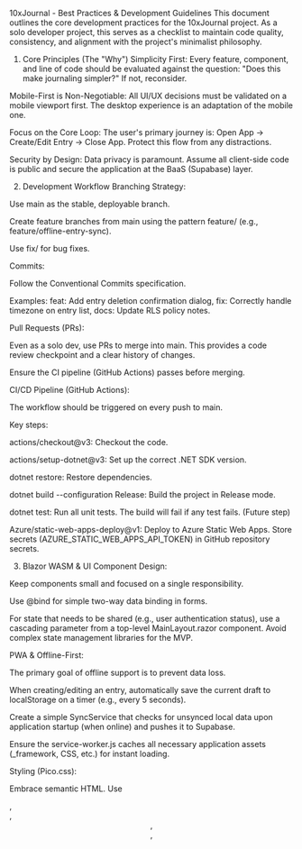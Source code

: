 10xJournal - Best Practices & Development Guidelines
This document outlines the core development practices for the 10xJournal project. As a solo developer project, this serves as a checklist to maintain code quality, consistency, and alignment with the project's minimalist philosophy.

1. Core Principles (The "Why")
Simplicity First: Every feature, component, and line of code should be evaluated against the question: "Does this make journaling simpler?" If not, reconsider.

Mobile-First is Non-Negotiable: All UI/UX decisions must be validated on a mobile viewport first. The desktop experience is an adaptation of the mobile one.

Focus on the Core Loop: The user's primary journey is: Open App -> Create/Edit Entry -> Close App. Protect this flow from any distractions.

Security by Design: Data privacy is paramount. Assume all client-side code is public and secure the application at the BaaS (Supabase) layer.

2. Development Workflow
Branching Strategy:

Use main as the stable, deployable branch.

Create feature branches from main using the pattern feature/<feature-name> (e.g., feature/offline-entry-sync).

Use fix/<bug-description> for bug fixes.

Commits:

Follow the Conventional Commits specification.

Examples: feat: Add entry deletion confirmation dialog, fix: Correctly handle timezone on entry list, docs: Update RLS policy notes.

Pull Requests (PRs):

Even as a solo dev, use PRs to merge into main. This provides a code review checkpoint and a clear history of changes.

Ensure the CI pipeline (GitHub Actions) passes before merging.

CI/CD Pipeline (GitHub Actions):

The workflow should be triggered on every push to main.

Key steps:

actions/checkout@v3: Checkout the code.

actions/setup-dotnet@v3: Set up the correct .NET SDK version.

dotnet restore: Restore dependencies.

dotnet build --configuration Release: Build the project in Release mode.

dotnet test: Run all unit tests. The build will fail if any test fails. (Future step)

Azure/static-web-apps-deploy@v1: Deploy to Azure Static Web Apps. Store secrets (AZURE_STATIC_WEB_APPS_API_TOKEN) in GitHub repository secrets.

3. Blazor WASM & UI
Component Design:

Keep components small and focused on a single responsibility.

Use @bind for simple two-way data binding in forms.

For state that needs to be shared (e.g., user authentication status), use a cascading parameter from a top-level MainLayout.razor component. Avoid complex state management libraries for the MVP.

PWA & Offline-First:

The primary goal of offline support is to prevent data loss.

When creating/editing an entry, automatically save the current draft to localStorage on a timer (e.g., every 5 seconds).

Create a simple SyncService that checks for unsynced local data upon application startup (when online) and pushes it to Supabase.

Ensure the service-worker.js caches all necessary application assets (_framework, CSS, etc.) for instant loading.

Styling (Pico.css):

Embrace semantic HTML. Use <main>, <article>, <header>, <footer>, <dialog> etc. Pico styles these elements directly, reducing the need for custom classes.

Avoid adding utility classes. Let the framework handle the base styling.

For layout, use Pico's simple grid system if necessary, but prefer native CSS Flexbox or Grid for simplicity.

4. Supabase Integration (Backend as a Service)
SDK Usage:

Use the official supabase-csharp client.

Register the Supabase client as a singleton service in Program.cs for dependency injection.

Authentication:

Handle the auth flow securely using the SDK. Never handle tokens manually on the client side.

Use supabase.Auth.OnAuthStateChanged to create an event stream that the Blazor app can subscribe to, updating the UI in real-time when the user logs in or out.

Row Level Security (RLS) is CRITICAL:

Rule #1: Enable RLS on every table containing user data.

Rule #2: The default policy for a new table should be to DENY all access.

Rule #3: Create explicit POLICY rules for SELECT, INSERT, UPDATE, DELETE operations.

Example Policy (for entries table):

-- Users can only see their own entries
CREATE POLICY "Enable read access for own entries"
ON public.entries FOR SELECT
USING (auth.uid() = user_id);

-- Users can only insert entries for themselves
CREATE POLICY "Enable insert for own entries"
ON public.entries FOR INSERT
WITH CHECK (auth.uid() = user_id);

5. Logging & Error Handling
Structured Logging: Use Serilog for all logging. Inject ILogger into your components and services.

Global Exception Handling: Implement a global handler to catch unhandled exceptions.

Correlation ID:

When an exception is caught, generate a unique ID (e.g., a GUID).

To the User: Display a simple, friendly error message like: "Sorry, something went wrong. Please contact support with error ID: [Generated-ID]".

To the Logs (Sentry/Seq): Log the full exception details, stack trace, and context, along with the [Generated-ID]. This allows you to instantly find the exact technical error from a user's report.

6. Tooling (VS Code & GitHub Copilot)
VS Code Extensions: Ensure you have the official C#, .NET Runtime, and Blazor WASM debugging extensions installed and up to date.

GitHub Copilot Prompts:

Use comments to guide Copilot effectively.

For Blazor: // Blazor component with a textarea and a save button

For Logic: // C# function to check if the user is online using Blazor's IJSRuntime

For Supabase: // C# function using supabase-csharp to fetch all entries for the current user

For RLS: // SQL policy for Supabase to allow users to update their own entries

Always review Copilot's suggestions. It's a powerful assistant, not a replacement for understanding the code.

7. Testing Strategy
Unit Tests (xUnit):

Focus on testing business logic within services (e.g., SyncService).

Use a mocking library like Moq or NSubstitute to mock dependencies (e.g., IJSRuntime, Supabase client).

Tests should be fast, reliable, and run as part of the CI pipeline.

Component Tests (bUnit):

For more complex UI components, use bUnit to verify rendering logic and user interactions without a browser. This is a good candidate post-MVP.

End-to-End (E2E) Tests:

E2E tests are out of scope for the MVP but should be considered later. Tools like Playwright can automate browser interactions to test full user flows (e.g., login -> create entry -> logout).

8. Code Style & Naming Conventions
C# Conventions:

Follow the standard Microsoft C# Coding Conventions.

Use PascalCase for class names, method names, and properties (MyClass, GetUserEntries).

Use camelCase for local variables and method parameters (var userEntries = ...).

Use an underscore prefix for private fields (private readonly ILogger _logger;).

Blazor (.razor) Conventions:

Filenames should be PascalCase (e.g., EntryList.razor).

Component parameters should be decorated with [Parameter] and be public properties.

Use @code { ... } for C# logic within the component. Keep it clean and move complex logic to services.

CSS:

Since Pico.css is class-less, custom CSS should be minimal. If needed, create a separate app.css and use semantic custom properties (CSS variables) for theming.

9. Accessibility (a11y)
Semantic HTML: Continue to use semantic HTML as it's the foundation of accessibility.

ARIA Roles: For custom interactive components (if any are built), use appropriate ARIA (Accessible Rich Internet Applications) roles.

Keyboard Navigation: Ensure all interactive elements are reachable and operable via the keyboard.

Contrast: Pico.css has good default contrast ratios, but double-check any custom colors.

10. Documentation
Code Comments: Use XML documentation comments for public APIs (classes, methods, etc.) to generate API documentation.

README.md: Maintain a clear and concise README.md file at the root of the project to explain the project setup, usage, and development guidelines.

In-line Documentation: Use comments judiciously within the code to explain complex logic or decisions.

13. Information about frameworks and libraries used
Maintain a document (e.g., FRAMEWORKS.md) that lists all major frameworks and libraries used in the project, along with their versions and brief descriptions of their roles.
Also add information about why they were chosen over alternatives.
During implementation of new features, update this document if new libraries are added or existing ones are removed. Also include information about usage and new things learned about them.

12. Summary

Summarise each development stem by writing a short paragraph about what was done, why it was done, and how it aligns with the project's principles. This helps maintain clarity and focus throughout the development process. Place it in SUMMARY.md.